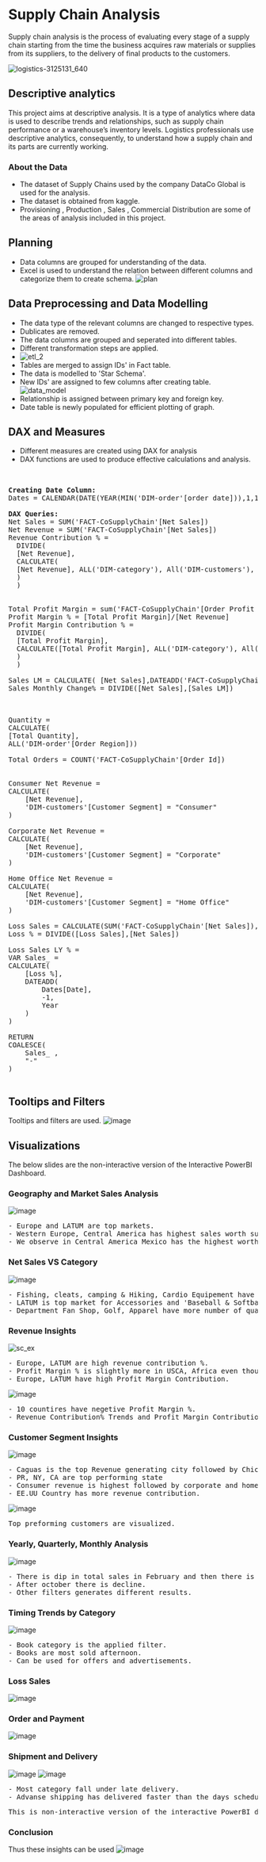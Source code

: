 # Supply Chain Analysis 

Supply chain analysis is the process of evaluating every stage of a supply chain starting from the time the business acquires raw materials or supplies from its suppliers, to the delivery of final products to the customers. 

![logistics-3125131_640](https://github.com/pooja614/PowerBI_Projects_/assets/69869583/2e1d00bc-c371-422e-8390-8580fd5257a7)

## Descriptive analytics
This project aims at descriptive analysis. It is a type of analytics where data is used to describe trends and relationships, such as supply chain performance or a warehouse’s inventory levels. Logistics professionals use descriptive analytics, consequently, to understand how a supply chain and its parts are currently working.  
### About the Data 
* The dataset of Supply Chains used by the company DataCo Global is used for the analysis.
* The dataset is obtained from kaggle.
* Provisioning , Production , Sales , Commercial Distribution are some of the areas of analysis included in this project. 
## Planning 
* Data columns are grouped for understanding of the data.
* Excel is used to understand the relation between different columns and categorize them to create schema.
   ![plan](https://github.com/pooja614/supply_chain/assets/69869583/1c8f0244-b240-49e0-bfb0-21e5c4465613)
## Data Preprocessing and Data Modelling
* The data type of the relevant columns are changed to respective types.
* Dublicates are removed. 
* The data columns are grouped and seperated into different tables.
* Different transformation steps are applied. 
* ![etl_2](https://github.com/pooja614/supply_chain/assets/69869583/775714a3-d6e0-4c46-8982-586ed23165eb)
* Tables are merged to assign IDs' in  Fact table. 
* The data is modelled to 'Star Schema'. 
* New IDs' are assigned to few columns after creating table.
![data_model](https://github.com/pooja614/supply_chain/assets/69869583/f7a220ca-9653-4fdc-8c50-8fa29f2aaf1b)
* Relationship is assigned between primary key and foreign key. 
* Date table is newly populated for efficient plotting of graph.



## DAX and Measures
* Different measures are created using DAX for analysis<br>
* DAX functions are used to produce effective calculations and analysis.
<pre>
 

<b>Creating Date Column: </b>
Dates = CALENDAR(DATE(YEAR(MIN('DIM-order'[order date])),1,1), DATE(YEAR(MAX('DIM-order'[order date])), 1,31))

<b>DAX Queries: </b>
Net Sales = SUM('FACT-CoSupplyChain'[Net Sales])
Net Revenue = SUM('FACT-CoSupplyChain'[Net Sales])
Revenue Contribution % = 
  DIVIDE(
  [Net Revenue], 
  CALCULATE(
  [Net Revenue], ALL('DIM-category'), All('DIM-customers'), All('DIM-order'), ALL('DIM-product')
  )
  )


Total Profit Margin = sum('FACT-CoSupplyChain'[Order Profit Per Order])
Profit Margin % = [Total Profit Margin]/[Net Revenue] 
Profit Margin Contribution % =
  DIVIDE(
  [Total Profit Margin], 
  CALCULATE([Total Profit Margin], ALL('DIM-category'), All('DIM-customers'), All('DIM-order'), ALL('DIM-product')
  )
  )

Sales LM = CALCULATE( [Net Sales],DATEADD('FACT-CoSupplyChain'[order date],-1,MONTH))  
Sales Monthly Change% = DIVIDE([Net Sales],[Sales LM])



Quantity = 
CALCULATE(
[Total Quantity],
ALL('DIM-order'[Order Region]))

Total Orders = COUNT('FACT-CoSupplyChain'[Order Id])


Consumer Net Revenue = 
CALCULATE(
    [Net Revenue], 
    'DIM-customers'[Customer Segment] = "Consumer"
)

Corporate Net Revenue = 
CALCULATE(
    [Net Revenue], 
    'DIM-customers'[Customer Segment] = "Corporate"
)

Home Office Net Revenue = 
CALCULATE(
    [Net Revenue], 
    'DIM-customers'[Customer Segment] = "Home Office"
)

Loss Sales = CALCULATE(SUM('FACT-CoSupplyChain'[Net Sales]),'FACT-CoSupplyChain'[Order Item Profit Ratio]<0)
Loss % = DIVIDE([Loss Sales],[Net Sales])

Loss Sales LY % = 
VAR Sales_ = 
CALCULATE(
    [Loss %], 
    DATEADD(
        Dates[Date], 
        -1, 
        Year
    )
)

RETURN 
COALESCE(
    Sales_ , 
    "-"
)

</pre>
## Tooltips and Filters
Tooltips and filters are used. 
![image](https://github.com/pooja614/PowerBI_Projects_/assets/69869583/d94edc56-01fd-4c64-a300-82f79bfcbda4)

## Visualizations 
The below slides are the non-interactive version of the Interactive PowerBI Dashboard. 
### Geography and Market Sales Analysis
![image](https://github.com/pooja614/PowerBI_Projects_/assets/69869583/71f4babd-ea09-4e1f-8943-039de7f446ac) 
<pre>
- Europe and LATUM are top markets. 
- Western Europe, Central America has highest sales worth supplied. 
- We observe in Central America Mexico has the highest worth ordered. 
</pre>
### Net Sales VS Category
![image](https://github.com/pooja614/PowerBI_Projects_/assets/69869583/f730bb53-cb58-45b2-a7f8-9e9d35dfac35)
<pre>
- Fishing, cleats, camping & Hiking, Cardio Equipement have most demands. 
- LATUM is top market for Accessories and 'Baseball & Softball' 
- Department Fan Shop, Golf, Apparel have more number of quantities but, w.r.to revenu Apparel is above Golf items. 
</pre> 
### Revenue Insights
![sc_ex](https://github.com/pooja614/supply_chain/assets/69869583/94fb0e99-5b1a-4c85-8cb7-da22251f89cc)
<pre>
- Europe, LATUM are high revenue contribution %. 
- Profit Margin % is slightly more in USCA, Africa even though the market value is less. 
- Europe, LATUM have high Profit Margin Contribution. 
</pre>

![image](https://github.com/pooja614/PowerBI_Projects_/assets/69869583/c15a4dda-f160-4270-ba50-30f5a452d916) 
<pre>
- 10 countires have negetive Profit Margin %. 
- Revenue Contribution% Trends and Profit Margin Contribution% trends are not same. 
</pre>

### Customer Segment Insights
![image](https://github.com/pooja614/PowerBI_Projects_/assets/69869583/27790315-8ae9-4402-b039-2b33d5ca1321)
<pre>
- Caguas is the top Revenue generating city followed by Chicago. 
- PR, NY, CA are top performing state 
- Consumer revenue is highest followed by corporate and home office customers. 
- EE.UU Country has more revenue contribution. 
</pre>
![image](https://github.com/pooja614/PowerBI_Projects_/assets/69869583/c7ddca71-8b51-4704-84fd-0bf0c84af28c) 
<pre>
Top preforming customers are visualized. 
</pre>
### Yearly, Quarterly, Monthly Analysis 
![image](https://github.com/pooja614/PowerBI_Projects_/assets/69869583/504ffdfa-fa30-4c01-a3ce-4b36a7206844) 
<pre>
- There is dip in total sales in February and then there is a gradual increase. 
- After october there is decline. 
- Other filters generates different results.
</Pre>
### Timing Trends by Category
![image](https://github.com/pooja614/PowerBI_Projects_/assets/69869583/5a2dd401-dcf6-4278-8c57-6ecab56c06ed) 
<pre>
- Book category is the applied filter. 
- Books are most sold afternoon. 
- Can be used for offers and advertisements. 
</pre>
### Loss Sales 
![image](https://github.com/pooja614/PowerBI_Projects_/assets/69869583/6c08f628-020e-4e8f-9961-63ab6b3ca4c8)
### Order and Payment 
![image](https://github.com/pooja614/PowerBI_Projects_/assets/69869583/b0256445-66fe-4d1a-89c5-20a5b01a96e8)

### Shipment and Delivery 
![image](https://github.com/pooja614/PowerBI_Projects_/assets/69869583/d61de4c2-eaae-4bf5-a250-d2b73ab83662)
![image](https://github.com/pooja614/PowerBI_Projects_/assets/69869583/401236de-f000-4adb-920a-c2c670e41fb9) 
<pre>
- Most category fall under late delivery. 
- Advanse shipping has delivered faster than the days scheduled. 
</pre> 

<pre>
This is non-interactive version of the interactive PowerBI dashboard. Sample insights are presented through the slide. 
</pre>
### Conclusion 
Thus these insights can be used 
![image](https://github.com/pooja614/PowerBI_Projects_/assets/69869583/7269b782-9f44-4ef2-9402-c4c7a98e61b5)
